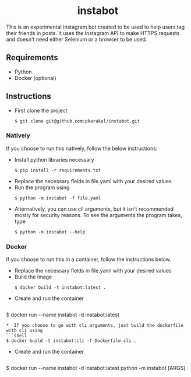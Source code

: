 <h1 align="center">instabot</h1>

This is an experimental Instagram bot created to be used to help users tag
their friends in posts. It uses the Instagram API to make HTTPS requests and
doesn't need either Selenium or a browser to be used. 

## Requirements
* Python
* Docker (optional)

## Instructions
*  First clone the project
    ```shell
   $ git clone git@github.com:pkarakal/instabot.git
    ``` 
   
### Natively
If you choose to run this natively, follow the below instructions:

*  Install python libraries necessary
    ```shell
   $ pip install -r requirements.txt
    ```
*  Replace the necessary fields in file.yaml with your desired values
*  Run the program using
   ```shell
   $ python -m instabot -f file.yaml
   ```
*  Alternatively, you can use cli arguments, but it isn't recommended mostly
   for security reasons. To see the arguments the program takes, type
   ```shell
   $ python -m instabot --help
   ```
   
### Docker
If you choose to run this in a container, follow the instructions below.
*  Replace the necessary fields in file.yaml with your desired values
*  Build the image
   ```shell
   $ docker build -t instabot:latest . 
   ```
*  Create and run the container
   ```shell
  $ docker run --name instabot -d instabot:latest
   ```
*  If you choose to go with cli arguments, just build the dockerfile with cli using
   ```shell
   $ docker build -t instabot:cli -f Dockerfile.cli .
   ```
*  Create and run the container
   ```shell
  $ docker run --name instabot -d instabot:latest python -m instabot [ARGS]
   ```
